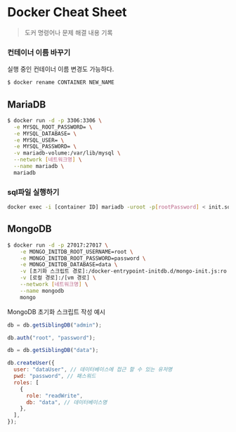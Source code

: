 # Docker Cheat Sheet

> 도커 명령어나 문제 해결 내용 기록

### 컨테이너 이름 바꾸기

실행 중인 컨테이너 이름 변경도 가능하다.

```bash
$ docker rename CONTAINER NEW_NAME
```

## MariaDB

```bash
$ docker run -d -p 3306:3306 \
  -e MYSQL_ROOT_PASSWORD= \
  -e MYSQL_DATABASE= \
  -e MYSQL_USER= \
  -e MYSQL_PASSWORD= \
  -v mariadb-volume:/var/lib/mysql \
  --network [네트워크명] \
  --name mariadb \
  mariadb
```

### sql파일 실행하기

```bash
docker exec -i [container ID] mariadb -uroot -p[rootPassword] < init.sql
```

## MongoDB

```bash
$ docker run -d -p 27017:27017 \
    -e MONGO_INITDB_ROOT_USERNAME=root \
    -e MONGO_INITDB_ROOT_PASSWORD=password \
    -e MONGO_INITDB_DATABASE=data \
    -v [초기화 스크립트 경로]:/docker-entrypoint-initdb.d/mongo-init.js:ro \
    -v [로컬 경로]:/[vm 경로] \
    --network [네트워크명] \
    --name mongodb
    mongo
```

MongoDB 초기화 스크립트 작성 예시

```javascript
db = db.getSiblingDB("admin");

db.auth("root", "password");

db = db.getSiblingDB("data");

db.createUser({
  user: "dataUser", // 데이터베이스에 접근 할 수 있는 유저명
  pwd: "password", // 패스워드
  roles: [
    {
      role: "readWrite",
      db: "data", // 데이터베이스명
    },
  ],
});
```
